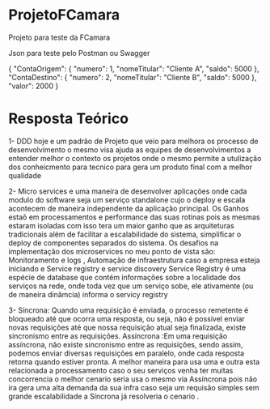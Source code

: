 # ProjetoFCamara
Projeto para teste da FCamara

Json para teste pelo Postman ou Swagger

{
  "ContaOrigem": {
    "numero": 1,
    "nomeTitular": "Cliente A",
    "saldo": 5000
  },
  "ContaDestino": {
    "numero": 2,
    "nomeTitular": "Cliente B",
    "saldo": 5000
  },
  "valor": 2000
}


# Resposta Teórico

1-
DDD hoje e um padrão de Projeto  que veio para melhora os processo de desenvolvimento o mesmo visa ajuda as equipes de desenvolvimentos a entender melhor o contexto os projetos onde o mesmo permite a utulização dos conheicmento para tecnico para gera um produto final com a melhor qualidade

2- 
Micro services e uma maneira de desenvolver aplicações onde cada modulo do software seja um serviço standalone cujo o deploy e escala acontecem de maneira independente da aplicação principal.
Os Ganhos estaõ em processamentos e performance das suas rotinas pois as mesmas estaram isoladas com isso tera um maior ganho que as arquiteturas tradicionais  além de facilitar a escalabilidade do sistema, simplificar o deploy de componentes separados do sistema.
Os desafios na implementação dos microservices no meu ponto de vista são: Monitoramento e logs , Automação de infraestrutura caso a empresa esteja iniciando e Service registry e service discovery
Service Registry é uma espécie de database que contém informações sobre a localidade dos serviços na rede, onde toda vez que um serviço sobe, ele ativamente (ou de maneira dinâmcia) informa o servicy registry

3- 
Síncrona: Quando uma requisição é enviada, o processo remetente é bloqueado até que ocorra uma resposta, ou seja, não é possível enviar novas requisições até que nossa requisição atual seja finalizada, existe sincronismo entre as requisições.
Assíncrona :Em uma requisição assíncrona, não existe sincronismo entre as requisições, sendo assim, podemos enviar diversas requisições em paralelo, onde cada resposta retorna quando estiver pronta.
A melhor maneira para usa uma e outra esta relacionada a processamento caso o seu serviços venha ter muitas concorrencia o melhor cenario seria usa o mesmo via Assíncrona  pois não ira gera uma alta demanda da sua infra caso seja um requisão simples sem grande escalabilidade a Síncrona já resolveria o cenario .

